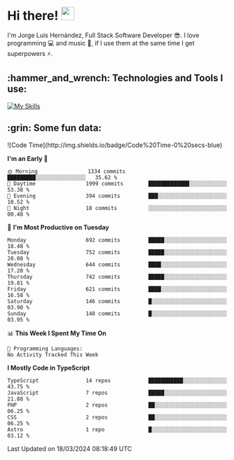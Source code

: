 <h1 align="left">
 <abc>
  <br>Hi there! <img src="https://user-images.githubusercontent.com/42378118/110234147-e3259600-7f4e-11eb-95be-0c4047144dea.gif" width="30"><br>
 </abc>
</h1>

I'm Jorge Luis Hernández, Full Stack Software Developer :sunglasses:. I love programming :computer: and music :musical_score:, if I use them at the same time I get superpowers :zap:. 


<h2 align="left">:hammer_and_wrench: Technologies and Tools I use:</h2>

[![My Skills](https://skillicons.dev/icons?i=js,ts,html,css,py,vue,react,next,nest,postgres,mysql)](https://skillicons.dev)

<h2 align="left">:grin: Some fun data:</h2>
<!--START_SECTION:waka-->
![Code Time](http://img.shields.io/badge/Code%20Time-0%20secs-blue)

**I'm an Early 🐤** 

```text
🌞 Morning                1334 commits        █████████░░░░░░░░░░░░░░░░   35.62 % 
🌆 Daytime                1999 commits        █████████████░░░░░░░░░░░░   53.38 % 
🌃 Evening                394 commits         ███░░░░░░░░░░░░░░░░░░░░░░   10.52 % 
🌙 Night                  18 commits          ░░░░░░░░░░░░░░░░░░░░░░░░░   00.48 % 
```
📅 **I'm Most Productive on Tuesday** 

```text
Monday                   692 commits         █████░░░░░░░░░░░░░░░░░░░░   18.48 % 
Tuesday                  752 commits         █████░░░░░░░░░░░░░░░░░░░░   20.08 % 
Wednesday                644 commits         ████░░░░░░░░░░░░░░░░░░░░░   17.20 % 
Thursday                 742 commits         █████░░░░░░░░░░░░░░░░░░░░   19.81 % 
Friday                   621 commits         ████░░░░░░░░░░░░░░░░░░░░░   16.58 % 
Saturday                 146 commits         █░░░░░░░░░░░░░░░░░░░░░░░░   03.90 % 
Sunday                   148 commits         █░░░░░░░░░░░░░░░░░░░░░░░░   03.95 % 
```


📊 **This Week I Spent My Time On** 

```text
💬 Programming Languages: 
No Activity Tracked This Week
```

**I Mostly Code in TypeScript** 

```text
TypeScript               14 repos            ███████████░░░░░░░░░░░░░░   43.75 % 
JavaScript               7 repos             █████░░░░░░░░░░░░░░░░░░░░   21.88 % 
PHP                      2 repos             ██░░░░░░░░░░░░░░░░░░░░░░░   06.25 % 
CSS                      2 repos             ██░░░░░░░░░░░░░░░░░░░░░░░   06.25 % 
Astro                    1 repo              █░░░░░░░░░░░░░░░░░░░░░░░░   03.12 % 
```




 Last Updated on 18/03/2024 08:18:49 UTC
<!--END_SECTION:waka-->
